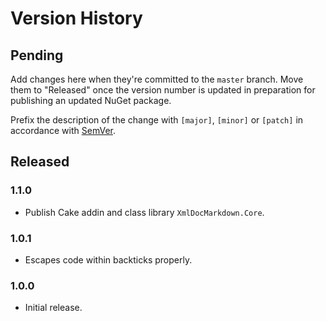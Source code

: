 # Version History

## Pending

Add changes here when they're committed to the `master` branch. Move them to "Released" once the version number
is updated in preparation for publishing an updated NuGet package.

Prefix the description of the change with `[major]`, `[minor]` or `[patch]` in accordance with [SemVer](http://semver.org).

## Released

### 1.1.0

* Publish Cake addin and class library `XmlDocMarkdown.Core`.

### 1.0.1

* Escapes code within backticks properly.

### 1.0.0

* Initial release.
